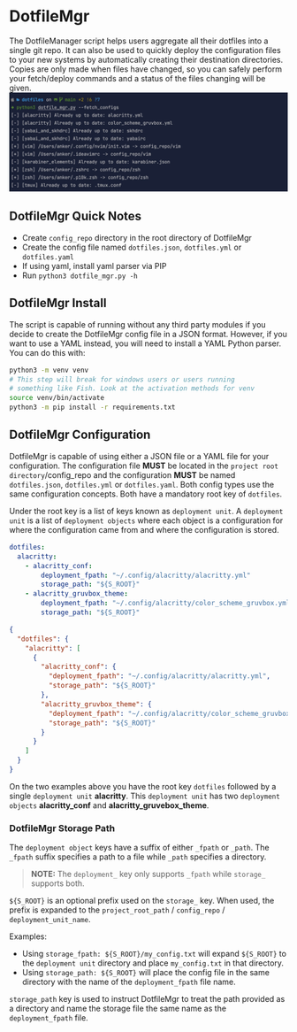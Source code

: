 # DotfileMgr

The DotfileManager script helps users aggregate all their dotfiles into a single git
repo. It can also be used to quickly deploy the configuration files to your new systems
by automatically creating their destination directories. Copies are only made when 
files have changed, so you can safely perform your fetch/deploy commands and a status
of the files changing will be given.
![Fetch Example](images/fetch_example.jpg)

## DotfileMgr Quick Notes

- Create `config_repo` directory in the root directory of DotfileMgr
- Create the config file named `dotfiles.json`, `dotfiles.yml` or `dotfiles.yaml`
- If using yaml, install yaml parser via PIP
- Run `python3 dotfile_mgr.py -h`

## DotfileMgr Install

The script is capable of running without any third party modules if you decide to create
the DotfileMgr config file in a JSON format. However, if you want to use a YAML instead,
you will need to install a YAML Python parser. You can do this with:
```bash
python3 -m venv venv
# This step will break for windows users or users running
# something like Fish. Look at the activation methods for venv
source venv/bin/activate
python3 -m pip install -r requirements.txt
```

## DotfileMgr Configuration

DotfileMgr is capable of using either a JSON file or a YAML file for your configuration. 
The configuration file **MUST** be located in the `project root directory`/config_repo
and the configuration **MUST** be named `dotfiles.json`, `dotfiles.yml` or `dotfiles.yaml`.
Both config types use the same configuration concepts. Both have a mandatory root key of `dotfiles`. 

Under the root key is a list of keys known as `deployment unit`. A `deployment unit` is 
a list of `deployment objects` where each object is a configuration for where the 
configuration came from and where the configuration is stored. 

```yaml
dotfiles:
  alacritty:
    - alacritty_conf:
        deployment_fpath: "~/.config/alacritty/alacritty.yml"
        storage_path: "${S_ROOT}"
    - alacritty_gruvbox_theme:
        deployment_fpath: "~/.config/alacritty/color_scheme_gruvbox.yml"
        storage_path: "${S_ROOT}"
```
```json
{
  "dotfiles": {
    "alacritty": [
      {
        "alacritty_conf": {
          "deployment_fpath": "~/.config/alacritty/alacritty.yml",
          "storage_path": "${S_ROOT}"
        },
        "alacritty_gruvbox_theme": {
          "deployment_fpath": "~/.config/alacritty/color_scheme_gruvbox.yml",
          "storage_path": "${S_ROOT}"
        }
      }
    ]
  }
}
```

On the two examples above you have the root key `dotfiles` followed by a single `deployment unit`
**alacritty**. This `deployment unit` has two `deployment objects` **alacritty_conf** and 
**alacritty_gruvebox_theme**.

### DotfileMgr Storage Path

The `deployment object` keys have a suffix of either `_fpath` or `_path`. The `_fpath` suffix specifies
a path to a file while `_path` specifies a directory. 

> **NOTE:** The `deployment_` key only supports `_fpath` while `storage_` supports both.

`${S_ROOT}` is an optional prefix used on the `storage_` key. When used, the prefix
is expanded to the `project_root_path` / `config_repo` / `deployment_unit_name`.

Examples:

- Using `storage_fpath: ${S_ROOT}/my_config.txt` will expand `${S_ROOT}` to the 
`deployment unit` directory and place `my_config.txt` in that directory. 
- Using 
`storage_path: ${S_ROOT}` will place the config file in the same directory with 
the name of the `deployment_fpath` file name.

`storage_path` key is used to instruct DotfileMgr to treat the path provided as a 
directory and name the storage file the same name as the `deployment_fpath` file.
